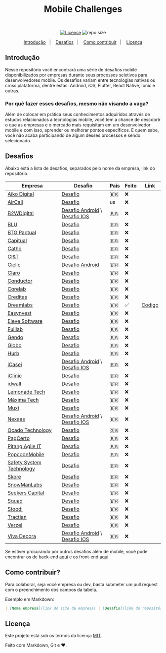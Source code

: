 <h1 align="center">Mobile Challenges</h1><br/>

<p align="center">
  <a href="https://opensource.org/licenses/MIT"><img alt="License" src="https://img.shields.io/github/license/iamageo/mobile-challenges-2022"/></a>
  <img alt="repo size" src="https://img.shields.io/github/repo-size/iamageo/mobile-challenges-2022"/>
</p>

<p align="center">
  <a href="#introdução">Introdução</a>&nbsp;&nbsp;&nbsp;|&nbsp;&nbsp;&nbsp;
  <a href="#desafios">Desafios</a>&nbsp;&nbsp;&nbsp;|&nbsp;&nbsp;&nbsp;
  <a href="#como-contribuir">Como contribuir</a>&nbsp;&nbsp;&nbsp;|&nbsp;&nbsp;&nbsp;
  <a href="#licença">Licença</a>
</p>

## Introdução

Nesse repositório você encontrará uma série de desafios mobile disponibilizados por empresas durante seus processos seletivos para desenvolvedores mobile. Os desafios variam entre tecnologias nativas ou cross plataforma, dentre estas: Android, iOS, Flutter, React Native, Ionic e outras.

### Por quê fazer esses desafios, mesmo não visando a vaga?

Além de colocar em prática seus conhecimentos adquiridos através de estudos relacionados a tecnologias mobile, você tem a chance de descobrir o que as empresas e o mercado mais requisitam em um desenvolvedor mobile e com isso, aprender ou melhorar pontos específicos. E quem sabe, você não acaba participando de algum desses processos e sendo selecionado.


## Desafios
Abaixo está a lista de desafios, separados pelo nome da empresa, link do repositório.

|    Empresa   |    Desafio    | País | Feito | Link |
|------------- | ------------- | ------------- | ------------- | ------------- |
| [Aiko Digital](https://aiko.digital/) | [Desafio](./Challenges/a/aiko/README.md)| 🇧🇷 |❌|
| [AirCall](https://aircall.io/) | [Desafio](./Challenges/a/aircall/README.md)| us |❌|
| [B2WDigital](https://www.glassdoor.com.br/Sal%C3%A1rio/B2W-Companhia-Digital-Sal%C3%A1rios-E5899878.htm) | [Desafio Android](./Challenges/b/b2wdigital/android/README.md) \ [Desafio IOS](./Challenges/b/b2wdigital/ios/README.md)| 🇧🇷 |❌|
| [BLU](https://blu.com.br/) | [Desafio](./Challenges/b/blu/README.md)| 🇧🇷 |❌|
| [BTG Pactual](https://www.glassdoor.com.br/Avalia%C3%A7%C3%B5es/BTG-Pactual-Avalia%C3%A7%C3%B5es-E411540.htm) | [Desafio](./Challenges/b/btg/README.md)| 🇧🇷 |❌|
| [Capitual](https://capitual.com/) | [Desafio](./Challenges/c/capitual/README.md)| 🇧🇷 |❌|
| [Catho](https://www.glassdoor.com.br/Avalia%C3%A7%C3%B5es/Catho-Online-Avalia%C3%A7%C3%B5es-E641546.htm) | [Desafio](./Challenges/c/catho/README.md)| 🇧🇷 |❌|
| [CI&T](https://www.glassdoor.com.br/Vis%C3%A3o-geral/Trabalhar-na-CI-and-T-EI_IE140265.13,21.htm) | [Desafio](./Challenges/c/cit/README.md)| 🇧🇷 |❌|
| [Ciclic](ciclic.com.br) | [Desafio Android](./Challenges/c/ciclic/README.md)| 🇧🇷 |❌|
| [Claro](https://www.glassdoor.com.br/Vis%C3%A3o-geral/Trabalhar-na-Claro-EI_IE748887.13,18.htm) | [Desafio](./Challenges/c/claro/README.md)| 🇧🇷 |❌|
| [Conductor](https://www.glassdoor.com.br/Avalia%C3%A7%C3%B5es/Conductor-Brazil-Avalia%C3%A7%C3%B5es-E1841076.htm) | [Desafio](./Challenges/c/conductor/README.md)| 🇧🇷 |❌|
| [Corelab](https://www.corelab.com.br/) | [Desafio](./Challenges/corelab/README.md)| 🇧🇷 |❌|
| [Creditas](https://www.creditas.com/) | [Desafio](./Challenges/c/creditas/README.md)| 🇧🇷 |❌|
| [Dreamlabs](https://dreamlabs.com.br/) | [Desafio](./Challenges/d/dreamlabs/README.md)| 🇧🇷 |✅| [Codigo](https://github.com/davicezarborgesdeveloper/challenge-dreamlabs) |
| [Easynvest](https://www.nuinvest.com.br/) | [Desafio](./Challenges/e/easyinvest/README.md)| 🇧🇷 |❌|
| [Eleve Software](https://elevecrm.com.br/) | [Desafio](./Challenges/e/eleveSoftware/README.md)| 🇧🇷 |❌|
| [Fulllab](https://www.fulllab.com.br/) | [Desafio](./Challenges/f/fulllab/README.md)| 🇧🇷 |❌|
| [Gendo](https://www.gendo.com.br/) | [Desafio](./Challenges//g/gendo/README.md)| 🇧🇷 |❌|
| [Globo](https://www.globo.com/) | [Desafio](./Challenges/g/globo/README.md)| 🇧🇷 |❌|
[Hurb](https://www.hurb.com/br) | [Desafio](./Challenges/h/hurb/README.md)| 🇧🇷 |❌|
| [iCasei](www.icasei.com.br) | [Desafio Android](./Challenges/i/icasei/README.android.md) \ [Desafio IOS](./Challenges/i/icasei/README.ios.md)| 🇧🇷 |❌|
| [iClinic](https://iclinic.com.br/) | [Desafio](./Challenges/i/iclinic/README.md)| 🇧🇷 |❌|
| [idwall](https://idwall.co/pt-BR/) | [Desafio](./Challenges/i/idwall/README.md)| 🇧🇷 |❌|
| [Lemonade Tech](https://www.glassdoor.com.br/Vis%C3%A3o-geral/Trabalhar-na-Lemonade-Brazil-EI_IE2685114.13,28.htm) | [Desafio](./Challenges/l/lemonadeTech/README.md)| 🇧🇷 |❌|
| [Máxima Tech](https://www.glassdoor.com.br/Avalia%C3%A7%C3%B5es/M%C3%A1ximaTech-Goi%C3%A2nia-Avalia%C3%A7%C3%B5es-EI_IE2448236.0,10_IL.11,18_IC2398468.htm) | [Desafio](https://github.com/talentosmaxima/Android)| 🇧🇷 |❌|
| [Muxi](https://www.glassdoor.com.br/Vis%C3%A3o-geral/Trabalhar-na-MUXI-EI_IE1376293.13,17.htm) | [Desafio](./Challenges/m/muxi/README.md)| 🇧🇷|❌|
| [Nexaas](https://www.glassdoor.com.br/Avalia%C3%A7%C3%B5es/Nexaas-Avalia%C3%A7%C3%B5es-E2754455.htm) | [Desafio Android](./Challenges/n/nexaas/android/README.md) \ [Desafio IOS](./Challenges/n/nexaas/ios/README.md) |🇧🇷|❌|
| [Ocado Technology](https://www.glassdoor.com.br/Vis%C3%A3o-geral/Trabalhar-na-Ocado-Technology-EI_IE995887.13,29.htm) | [Desafio](./Challenges/o/ocadoTechnology/README.md)| 🇬🇧 |❌|
| [PagCerto](https://www.glassdoor.com.br/Vis%C3%A3o-geral/Trabalhar-na-Paggcerto-EI_IE2661839.13,22.htm) | [Desafio](./Challenges/p/paggcerto/README.md)| 🇧🇷 |❌|
| [Pitang Agile IT](https://pitang.com/) | [Desafio](./Challenges/p/Pitang%20Agile%20IT/README.md)| 🇧🇷 |❌|
| [PopcodeMobile](https://www.glassdoor.com.br/Avalia%C3%A7%C3%B5es/Popcode-Mobile-Solutions-Avalia%C3%A7%C3%B5es-E2840737.htm) | [Desafio](./Challenges/p/PopcodeMobile/README.md)| 🇧🇷 |❌|
| [Safety System Technology](https://safetysystemtechnology.com.br/) | [Desafio](https://github.com/safetysystemtechnology/desafio-mobile)| 🇧🇷 |❌|
| [Skore](https://support.skore.io/l/pt) | [Desafio](./Challenges/s/Skore/README.md)| 🇧🇷 |❌|
| [SnowManLabs](https://snowmanlabs.com.br/) | [Desafio](./Challenges/s/SnowManLabs/README.md)| 🇧🇷 |❌|
| [Seekers Capital](https://www.glassdoor.com.br/Vis%C3%A3o-geral/Trabalhar-na-SEEKERS-Capital-Group-EI_IE2260850.13,34.htm) | [Desafio](./Challenges/s/Seekers%20Capital/README.md)| 🇧🇷 |❌|
| [Squad](https://www.glassdoor.com.br/Vis%C3%A3o-geral/Trabalhar-na-Squad-Brazil-EI_IE5388673.13,25.htm) | [Desafio](./Challenges/squad/README.md)| 🇧🇷 |❌|
| [Stoodi](https://stoodi.com.br/) | [Desafio](./Challenges/s/stoodi/README.md)| 🇧🇷 |❌|
| [Tractian](https://tractian.com/) | [Desafio](./Challenges/tractian/README.md)| 🇧🇷 |❌|
| [Verzel](https://verzel.com.br/) | [Desafio](./Challenges/verzel/README.md)| 🇧🇷 |❌|
| [Viva Decora](https://www.glassdoor.com.br/Avalia%C3%A7%C3%B5es/Viva-Decora-Avalia%C3%A7%C3%B5es-E2779238.htm) | [Desafio Android](./Challenges/v/vivadecora/android/README.md) \ [Desafio IOS](./Challenges/v/vivadecora/ios/README.md)| 🇧🇷 |❌|


Se estiver procurando por outros desafios além de mobile, você pode encontrar os de back-end [aqui](https://github.com/CollabCodeTech/backend-challenges) e os front-end [aqui](https://github.com/felipefialho/frontend-challenges).

## Como contribuir?
Para colaborar, seja você empresa ou dev, basta submeter um pull request com o preenchimento dos campos da tabela.

Exemplo em Markdown:
```markdown
| [Nome empresa](link do site da empresa) | [Desafio](link do repositório)| localidade da vaga| ❌ ou [✅](link do repositorio)|
```
## Licença

Este projeto está sob os termos da licença [MIT](./LICENSE).

Feito com Markdown, Git e ❤️.

